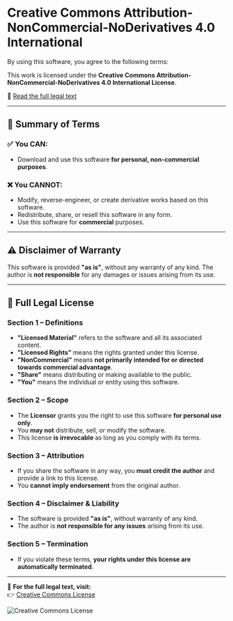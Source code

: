 # Creative Commons Attribution-NonCommercial-NoDerivatives 4.0 International  

By using this software, you agree to the following terms:  

This work is licensed under the **Creative Commons Attribution-NonCommercial-NoDerivatives 4.0 International License**.  

🔗 [Read the full legal text](https://creativecommons.org/licenses/by-nc-nd/4.0/legalcode)  

---

## 📜 Summary of Terms  

### ✅ You **CAN**:  
- Download and use this software **for personal, non-commercial purposes**.  

### ❌ You **CANNOT**:  
- Modify, reverse-engineer, or create derivative works based on this software.  
- Redistribute, share, or resell this software in any form.  
- Use this software for **commercial** purposes.  

---

## ⚠️ Disclaimer of Warranty  
This software is provided **"as is"**, without any warranty of any kind. The author is **not responsible** for any damages or issues arising from its use.  

---

## 📌 Full Legal License  

### **Section 1 – Definitions**  

- **"Licensed Material"** refers to the software and all its associated content.  
- **"Licensed Rights"** means the rights granted under this license.  
- **"NonCommercial"** means **not primarily intended for or directed towards commercial advantage**.  
- **"Share"** means distributing or making available to the public.  
- **"You"** means the individual or entity using this software.  

### **Section 2 – Scope**  

- The **Licensor** grants you the right to use this software **for personal use only**.  
- You **may not** distribute, sell, or modify the software.  
- This license **is irrevocable** as long as you comply with its terms.  

### **Section 3 – Attribution**  

- If you share the software in any way, you **must credit the author** and provide a link to this license.  
- You **cannot imply endorsement** from the original author.  

### **Section 4 – Disclaimer & Liability**  

- The software is provided **"as is"**, without warranty of any kind.  
- The author is **not responsible for any issues** arising from its use.  

### **Section 5 – Termination**  

- If you violate these terms, **your rights under this license are automatically terminated**.  

---

🔗 **For the full legal text, visit:**  
👉 [Creative Commons License](https://creativecommons.org/licenses/by-nc-nd/4.0/legalcode)  

![Creative Commons License](https://licensebuttons.net/l/by-nc-nd/4.0/88x31.png)
